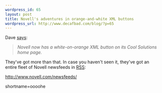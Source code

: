 ```yaml
--- 
wordpress_id: 65
layout: post
title: Novell's adventures in orange-and-white XML buttons
wordpress_url: http://www.decafbad.com/blog/?p=65
---
```

<p>Dave <a href="http://scriptingnews.userland.com/backissues/2002/04/12#l4949d423c35d376690a362f07ee32f8c">says</a>:<blockquote><i>  Novell now has a white-on-orange XML button on its Cool Solutions home page.</i></blockquote>They've got more than that.  In case you haven't seen it, they've got an entire fleet of Novell newsfeeds in <a href="http://www.decafbad.com/twiki/bin/view/Main/RSS">RSS</a>:</p>
<p><a href="http://www.novell.com/newsfeeds/">http://www.novell.com/newsfeeds/</a></p>
<!--more-->
shortname=oooohe
